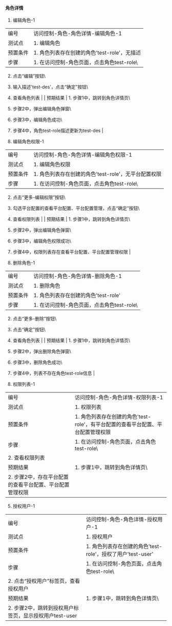 #### 角色详情

1. 编辑角色-1

|||
| ---- | ---- |
| 编号 | 访问控制-角色-角色详情-编辑角色-1 |
| 测试点 | 1. 编辑角色 |
| 预置条件 | 1. 角色列表存在创建的角色'test-role'，无描述 |
| 步骤 | 1. 在访问控制-角色页面，点击角色test-role\
2. 点击“编辑”按钮\
3. 输入描述'test-des'，点击“确定”按钮\
4. 查看角色列表 |
| 预期结果 | 1. 步骤1中，跳转到角色详情页\
2. 步骤2中，弹出编辑角色弹窗\
3. 步骤3中，编辑角色成功\
4. 步骤4中，角色test-role描述更新为test-des |

2. 编辑角色权限-1

|||
| ---- | ---- |
| 编号 | 访问控制-角色-角色详情-编辑角色权限-1 |
| 测试点 | 1. 编辑角色权限 |
| 预置条件 | 1. 角色列表存在创建的角色'test-role'，无平台配置权限 |
| 步骤 | 1. 在访问控制-角色页面，点击角色test-role\
2. 点击“更多-编辑权限”按钮\
3. 勾选平台配置的查看平台配置、平台配置管理，点击“确定”按钮\
4. 查看权限列表 |
| 预期结果 | 1. 步骤1中，跳转到角色详情页\
2. 步骤2中，弹出编辑角色弹窗\
3. 步骤3中，编辑角色权限成功\
4. 步骤4中，权限列表存在查看平台配置、平台配置管理权限 |

3. 删除角色-1

|||
| ---- | ---- |
| 编号 | 访问控制-角色-角色详情-删除角色-1 |
| 测试点 | 1. 删除角色 |
| 预置条件 | 1. 角色列表存在创建的角色'test-role' |
| 步骤 | 1. 在访问控制-角色页面，点击角色test-role\
2. 点击“更多-删除”按钮\
3. 点击“确定”按钮\
4. 查看角色列表 |
| 预期结果 | 1. 步骤1中，跳转到角色详情页\
2. 步骤2中，弹出删除角色弹窗\
3. 步骤3中，删除角色成功\
4. 步骤4中，列表不存在角色test-role信息 |

4. 权限列表-1

|||
| ---- | ---- |
| 编号 | 访问控制-角色-角色详情-权限列表-1 |
| 测试点 | 1. 权限列表 |
| 预置条件 | 1. 角色列表存在创建的角色'test-role'，有平台配置的查看平台配置、平台配置管理权限 |
| 步骤 | 1. 在访问控制-角色页面，点击角色test-role\
2. 查看权限列表 |
| 预期结果 | 1. 步骤1中，跳转到角色详情页\
2. 步骤2中，存在平台配置的查看平台配置、平台配置管理权限 |

5. 授权用户-1

|||
| ---- | ---- |
| 编号 | 访问控制-角色-角色详情-授权用户-1 |
| 测试点 | 1. 授权用户 |
| 预置条件 | 1. 角色列表存在创建的角色'test-role'，授权了用户'test-user' |
| 步骤 | 1. 在访问控制-角色页面，点击角色test-role\
2. 点击“授权用户”标签页，查看授权用户 |
| 预期结果 | 1. 步骤1中，跳转到角色详情页\
2. 步骤2中，跳转到授权用户标签页，显示授权用户test-user |
